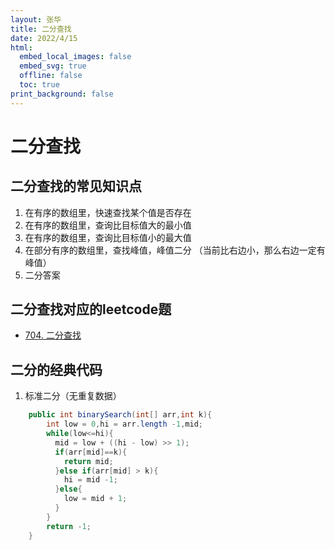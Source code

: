 ```yaml
---
layout: 张华
title: 二分查找
date: 2022/4/15
html:
  embed_local_images: false
  embed_svg: true
  offline: false
  toc: true
print_background: false
---
```


# 二分查找

## 二分查找的常见知识点

1. 在有序的数组里，快速查找某个值是否存在
2. 在有序的数组里，查询比目标值大的最小值
3. 在有序的数组里，查询比目标值小的最大值
4. 在部分有序的数组里，查找峰值，峰值二分 （当前比右边小，那么右边一定有峰值）
5. 二分答案

## 二分查找对应的leetcode题

+ [704. 二分查找](https://leetcode-cn.com/problems/binary-search/)


## 二分的经典代码

1. 标准二分（无重复数据）

~~~~java
    public int binarySearch(int[] arr,int k){
        int low = 0,hi = arr.length -1,mid;
        while(low<=hi){
          mid = low + ((hi - low) >> 1);
          if(arr[mid]==k){
            return mid;
          }else if(arr[mid] > k){
            hi = mid -1;
          }else{
            low = mid + 1;
          }
        }
        return -1;
    }
~~~~